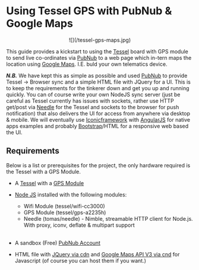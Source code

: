 # Using Tessel GPS with PubNub & Google Maps
<center>![](/tessel-gps-maps.jpg)</center>


This guide provides a kickstart to using the [Tessel](http://tessel.io) board with GPS module to send live co-ordinates via [PubNub](http://www.pubnub.com/) to a web page which in-tern maps the location using [Google Maps](https://developers.google.com/maps/documentation/javascript/). I.E. buld your own telematics device.

***N.B.*** We have kept this as simple as possible and used [PubNub](http://www.pubnub.com/) to provide Tessel -> Browser sync and a simple HTML file with JQuery for a UI. This is to keep the requirements for the tinkerer down and get you up and running quickly.  You can of course write your own NodeJS sync server (just be careful as Tessel currently has issues with sockets, rather use HTTP get/post via [Needle](https://github.com/tomas/needle) for the Tessel and sockets to the browser for push notification) that also delivers the UI for access from anywhere via desktop & mobile. We will eventually use [Iconicframework](http://ionicframework.com/) with [AngularJS](https://angularjs.org/) for native apps examples and probably [Bootstrap](http://getbootstrap.com/)/HTML for a responsive web based the UI.



## Requirements
Below is a list or prerequisites for the project, the only hardware required is the Tessel with a GPS Module.

* A [Tessel](http://tessel.io) with a [GPS Module](http://start.tessel.io/modules/gps)

* [Node JS](http://nodejs.org/download/) installed with the following modules:
    * Wifi Module (tessel/wifi-cc3000)
    * GPS Module (tessel/gps-a2235h)
    * Needle (tomas/needle) - Nimble, streamable HTTP client for Node.js. With proxy, iconv, deflate & multipart support
<br><br>
* A sandbox (Free) [PubNub Account](http://www.pubnub.com/) 
* HTML file with [JQuery via cdn](https://code.jquery.com/) and [Google Maps API V3 via cnd](https://developers.google.com/maps/documentation/javascript/tutorial) for Javascript (of course you can host them if you want.)